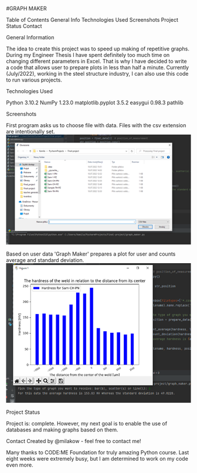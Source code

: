 #GRAPH MAKER

Table of Contents
  General Info
  Technologies Used
  Screenshots
  Project Status
  Contact


General Information

The idea to create this project was to speed up making of repetitive graphs. During my Engineer Thesis I have spent definitely too much time on changing different parameters in Excel. That is why I have decided to write a code that allows user to prepare plots in less than half a minute.
Currently (July/2022), working in the steel structure industry, I can also use this code to run various projects.

Technologies Used

  Python 3.10.2
  NumPy 1.23.0
  matplotlib.pyplot 3.5.2
  easygui 0.98.3
  pathlib



Screenshots

First program asks us to choose file with data. Files with the csv extension are intentionally set. 
![img.png](img.png)

Based on user data 'Graph Maker' prepares a plot for user and counts average and standard deviation.
![img_2.png](img_2.png)



Project Status

Project is: complete.
However, my next goal is to enable the use of databases and making graphs based on them.


Contact
Created by @milakow - feel free to contact me!

Many thanks to CODE:ME Foundation for truly amazing Python course. 
Last eight weeks were extremely busy, but I am determined to work on my code even more.
